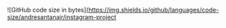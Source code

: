 ![GitHub code size in bytes](https://img.shields.io/github/languages/code-size/andresantanajr/instagram-project
